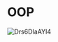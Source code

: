 # OOP
![Drs6DIaAYI4](https://user-images.githubusercontent.com/75527785/190951582-210d7586-5ab8-4f44-9777-5af447b745be.jpg)
